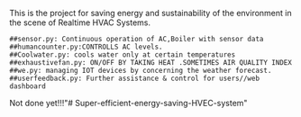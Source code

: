 This is the project for saving energy and sustainability of the environment in the scene of Realtime HVAC Systems.
   
    ##sensor.py: Continuous operation of AC,Boiler with sensor data
    ##humancounter.py:CONTROLLS AC levels.
    ##Coolwater.py: cools water only at certain temperatures 
    ##exhaustivefan.py: ON/OFF BY TAKING HEAT .SOMETIMES AIR QUALITY INDEX
    ##we.py: managing IOT devices by concerning the weather forecast.
    ##userfeedback.py: Further assistance & control for users//web dashboard 

   Not done yet!!!"# Super-efficient-energy-saving-HVEC-system" 
